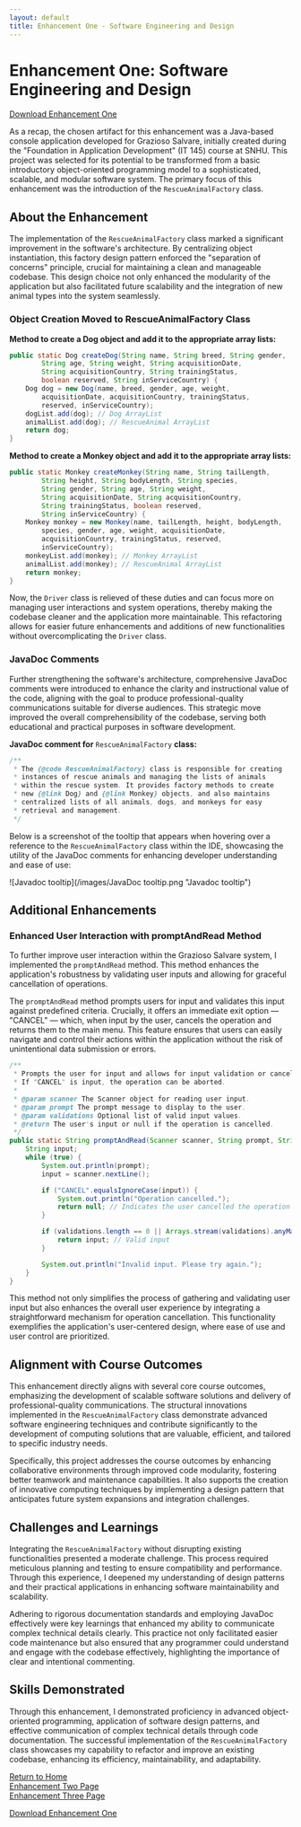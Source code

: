 ```yaml
---
layout: default
title: Enhancement One - Software Engineering and Design
---
```


# Enhancement One: Software Engineering and Design

[Download Enhancement One](../EnhancementOne.zip)

As a recap, the chosen artifact for this enhancement was a Java-based console application developed for Grazioso Salvare, initially created during the "Foundation in Application Development" (IT 145) course at SNHU. This project was selected for its potential to be transformed from a basic introductory object-oriented programming model to a sophisticated, scalable, and modular software system. The primary focus of this enhancement was the introduction of the `RescueAnimalFactory` class.

## About the Enhancement

The implementation of the `RescueAnimalFactory` class marked a significant improvement in the software's architecture. By centralizing object instantiation, this factory design pattern enforced the "separation of concerns" principle, crucial for maintaining a clean and manageable codebase. This design choice not only enhanced the modularity of the application but also facilitated future scalability and the integration of new animal types into the system seamlessly.

### Object Creation Moved to RescueAnimalFactory Class
**Method to create a Dog object and add it to the appropriate array lists:**
```java
public static Dog createDog(String name, String breed, String gender,
        String age, String weight, String acquisitionDate, 
        String acquisitionCountry, String trainingStatus, 
        boolean reserved, String inServiceCountry) {
    Dog dog = new Dog(name, breed, gender, age, weight, 
        acquisitionDate, acquisitionCountry, trainingStatus, 
        reserved, inServiceCountry);
    dogList.add(dog); // Dog ArrayList
    animalList.add(dog); // RescueAnimal ArrayList
    return dog;
}
```
**Method to create a Monkey object and add it to the appropriate array lists:**
```java
public static Monkey createMonkey(String name, String tailLength, 
        String height, String bodyLength, String species, 
        String gender, String age, String weight, 
        String acquisitionDate, String acquisitionCountry, 
        String trainingStatus, boolean reserved, 
        String inServiceCountry) {
    Monkey monkey = new Monkey(name, tailLength, height, bodyLength, 
        species, gender, age, weight, acquisitionDate, 
        acquisitionCountry, trainingStatus, reserved, 
        inServiceCountry);
    monkeyList.add(monkey); // Monkey ArrayList
    animalList.add(monkey); // RescueAnimal ArrayList
    return monkey;
}
```

Now, the `Driver` class is relieved of these duties and can focus more on managing user interactions and system operations, thereby making the codebase cleaner and the application more maintainable. This refactoring allows for easier future enhancements and additions of new functionalities without overcomplicating the `Driver` class.

### JavaDoc Comments
Further strengthening the software's architecture, comprehensive JavaDoc comments were introduced to enhance the clarity and instructional value of the code, aligning with the goal to produce professional-quality communications suitable for diverse audiences. This strategic move improved the overall comprehensibility of the codebase, serving both educational and practical purposes in software development.

**JavaDoc comment for** `RescueAnimalFactory` **class:**
```java
/**
 * The {@code RescueAnimalFactory} class is responsible for creating 
 * instances of rescue animals and managing the lists of animals 
 * within the rescue system. It provides factory methods to create 
 * new {@link Dog} and {@link Monkey} objects, and also maintains 
 * centralized lists of all animals, dogs, and monkeys for easy 
 * retrieval and management.
 */
```

Below is a screenshot of the tooltip that appears when hovering over a reference to the `RescueAnimalFactory` class within the IDE, showcasing the utility of the JavaDoc comments for enhancing developer understanding and ease of use:  
  
![Javadoc tooltip](/images/JavaDoc tooltip.png "Javadoc tooltip")

## Additional Enhancements

### Enhanced User Interaction with promptAndRead Method

To further improve user interaction within the Grazioso Salvare system, I implemented the `promptAndRead` method. This method enhances the application's robustness by validating user inputs and allowing for graceful cancellation of operations.

The `promptAndRead` method prompts users for input and validates this input against predefined criteria. Crucially, it offers an immediate exit option — "CANCEL" — which, when input by the user, cancels the operation and returns them to the main menu. This feature ensures that users can easily navigate and control their actions within the application without the risk of unintentional data submission or errors.

```java
/**
 * Prompts the user for input and allows for input validation or cancellation.
 * If "CANCEL" is input, the operation can be aborted.
 * 
 * @param scanner The Scanner object for reading user input.
 * @param prompt The prompt message to display to the user.
 * @param validations Optional list of valid input values.
 * @return The user's input or null if the operation is cancelled.
 */
public static String promptAndRead(Scanner scanner, String prompt, String... validations) {
    String input;
    while (true) {
        System.out.println(prompt);
        input = scanner.nextLine();

        if ("CANCEL".equalsIgnoreCase(input)) {
            System.out.println("Operation cancelled.");
            return null; // Indicates the user cancelled the operation
        }

        if (validations.length == 0 || Arrays.stream(validations).anyMatch(input::equalsIgnoreCase)) {
            return input; // Valid input
        }

        System.out.println("Invalid input. Please try again.");
    }
}
```

This method not only simplifies the process of gathering and validating user input but also enhances the overall user experience by integrating a straightforward mechanism for operation cancellation. This functionality exemplifies the application's user-centered design, where ease of use and user control are prioritized.

## Alignment with Course Outcomes

This enhancement directly aligns with several core course outcomes, emphasizing the development of scalable software solutions and delivery of professional-quality communications. The structural innovations implemented in the `RescueAnimalFactory` class demonstrate advanced software engineering techniques and contribute significantly to the development of computing solutions that are valuable, efficient, and tailored to specific industry needs.

Specifically, this project addresses the course outcomes by enhancing collaborative environments through improved code modularity, fostering better teamwork and maintenance capabilities. It also supports the creation of innovative computing techniques by implementing a design pattern that anticipates future system expansions and integration challenges.

## Challenges and Learnings

Integrating the `RescueAnimalFactory` without disrupting existing functionalities presented a moderate challenge. This process required meticulous planning and testing to ensure compatibility and performance. Through this experience, I deepened my understanding of design patterns and their practical applications in enhancing software maintainability and scalability.

Adhering to rigorous documentation standards and employing JavaDoc effectively were key learnings that enhanced my ability to communicate complex technical details clearly. This practice not only facilitated easier code maintenance but also ensured that any programmer could understand and engage with the codebase effectively, highlighting the importance of clear and intentional commenting.

## Skills Demonstrated

Through this enhancement, I demonstrated proficiency in advanced object-oriented programming, application of software design patterns, and effective communication of complex technical details through code documentation. The successful implementation of the `RescueAnimalFactory` class showcases my capability to refactor and improve an existing codebase, enhancing its efficiency, maintainability, and adaptability.

[Return to Home](/)  
[Enhancement Two Page](/enhancement-two)  
[Enhancement Three Page](/enhancement-three)  
  
[Download Enhancement One](../EnhancementOne.zip)

